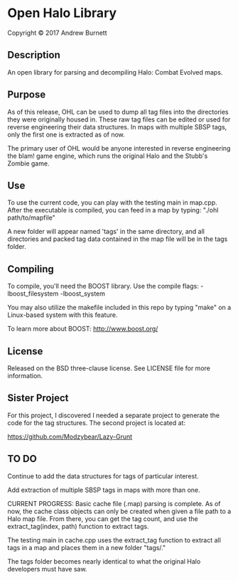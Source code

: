 # Open Halo Library
Copyright &copy; 2017 Andrew Burnett

## Description

An open library for parsing and decompiling Halo: Combat Evolved maps.

## Purpose

As of this release, OHL can be used to dump all tag files into the directories they were originally housed in.
These raw tag files can be edited or used for reverse engineering their data structures.
In maps with multiple SBSP tags, only the first one is extracted as of now.

The primary user of OHL would be anyone interested in reverse engineering
the blam! game engine, which runs the original Halo and the Stubb's Zombie game.

## Use

To use the current code, you can play with the testing main in map.cpp.
After the executable is compiled, you can feed in a map by typing:
"./ohl path/to/mapfile"

A new folder will appear named 'tags' in the same directory, and all directories and packed tag
data contained in the map file will be in the tags folder.

## Compiling

To compile, you'll need the BOOST library.
Use the compile flags: -lboost_filesystem -lboost_system

You may also utilize the makefile included in this repo by typing "make"
on a Linux-based system with this feature.

To learn more about BOOST: http://www.boost.org/

## License

Released on the BSD three-clause license. See LICENSE file for more information.

## Sister Project
For this project, I discovered I needed a separate project to generate
the code for the tag structures. The second project is located at:

https://github.com/Modzybear/Lazy-Grunt

## TO DO

Continue to add the data structures for tags of particular interest.

Add extraction of multiple SBSP tags in maps with more than one.

CURRENT PROGRESS:
Basic cache file (.map) parsing is complete.
As of now, the cache class objects can only be created when given a
file path to a Halo map file. From there, you can get the tag count,
and use the extract_tag(index, path) function to extract tags.

The testing main in cache.cpp uses the extract_tag function to extract all
tags in a map and places them in a new folder "tags/."

The tags folder becomes nearly identical to what the original Halo
developers must have saw.
